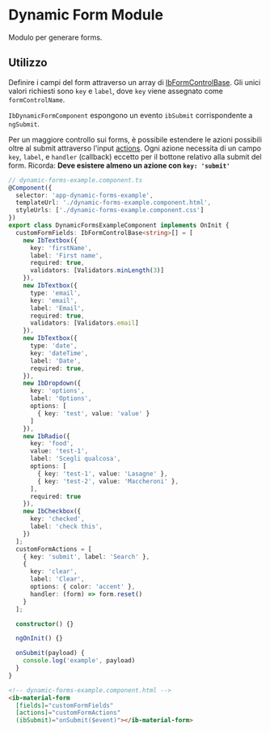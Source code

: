 # Dynamic Form Module

Modulo per generare forms.

## Utilizzo

Definire i campi del form attraverso un array di [IbFormControlBase](/classes/IbFormControlBase.html). Gli unici valori richiesti sono `key` e `label`, dove `key` viene assegnato come `formControlName`.

`IbDynamicFormComponent` espongono un evento `ibSubmit` corrispondente a `ngSubmit`.

Per un maggiore controllo sui forms, è possibile estendere le azioni possibili oltre al submit attraverso l'input [actions](/interfaces/IbFormAction.html).
Ogni azione necessita di un campo `key`, `label`, e `handler` (callback) eccetto per il bottone relativo alla submit del form. Ricorda: **Deve esistere almeno un azione con `key: 'submit'`**

```typescript
// dynamic-forms-example.component.ts
@Component({
  selector: 'app-dynamic-forms-example',
  templateUrl: './dynamic-forms-example.component.html',
  styleUrls: ['./dynamic-forms-example.component.css']
})
export class DynamicFormsExampleComponent implements OnInit {
  customFormFields: IbFormControlBase<string>[] = [
    new IbTextbox({
      key: 'firstName',
      label: 'First name',
      required: true,
      validators: [Validators.minLength(3)]
    }),
    new IbTextbox({
      type: 'email',
      key: 'email',
      label: 'Email',
      required: true,
      validators: [Validators.email]
    }),
    new IbTextbox({
      type: 'date',
      key: 'dateTime',
      label: 'Date',
      required: true,
    }),
    new IbDropdown({
      key: 'options',
      label: 'Options',
      options: [
        { key: 'test', value: 'value' }
      ]
    }),
    new IbRadio({
      key: 'food',
      value: 'test-1',
      label: 'Scegli qualcosa',
      options: [
        { key: 'test-1', value: 'Lasagne' },
        { key: 'test-2', value: 'Maccheroni' },
      ],
      required: true
    }),
    new IbCheckbox({
      key: 'checked',
      label: 'check this',
    })
  ];
  customFormActions = [
    { key: 'submit', label: 'Search' },
    {
      key: 'clear',
      label: 'Clear',
      options: { color: 'accent' },
      handler: (form) => form.reset()
    }
  ];

  constructor() {}

  ngOnInit() {}

  onSubmit(payload) {
    console.log('example', payload)
  }
}
```

```html
<!-- dynamic-forms-example.component.html -->
<ib-material-form
  [fields]="customFormFields"
  [actions]="customFormActions"
  (ibSubmit)="onSubmit($event)"></ib-material-form>
```
